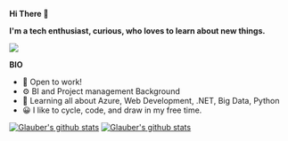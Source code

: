 <b>Hi There 👋

I'm a tech enthusiast, curious, who loves to learn about new things. </b>
<p><a href="https://www.linkedin.com/in/glauber-cavalcante-458a444/)">
<img src="https://img.shields.io/badge/LinkedIn-blue?style=flat&logo=linkedin&labelColor=blue"></a>
</p>

<b>BIO</b>
<ul>                                                                                              
<li>🏢 Open to work! </li>
<li>⚙️ BI and Project management Background </li>
<li>🌱 Learning all about Azure, Web Development, .NET, Big Data, Python</li>
<li>😀 I like to cycle, code, and draw in my free time.
</ul>

[![Glauber's github stats](https://github-readme-stats.vercel.app/api?username=GlauberCC)](https://github.com/GlauberCC/github-readme-stats)
[![Glauber's github stats](https://github-readme-stats.vercel.app/api/top-langs/?username=GlauberCC&layout=compact&theme=vision-friendly-dark)](https:////github.com/GlauberCC/github-readme-stats)
<!---
GlauberCC/GlauberCC is a ✨ special ✨ repository because its `README.md` (this file) appears on your GitHub profile.
You can click the Preview link to take a look at your changes.
--->
